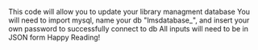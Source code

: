 This code will allow you to update your library managment database
You will need to import mysql, name your db "lmsdatabase_", and insert your own password to successfully connect to db
All inputs will need to be in JSON form
Happy Reading!

